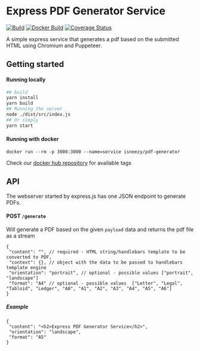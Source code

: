 # Express PDF Generator Service


[![Build](https://img.shields.io/github/workflow/status/isneezy/pdf-generator-service/CI/master)](https://github.com/isneezy/pdf-generator-service)
[![Docker Build](https://img.shields.io/docker/cloud/build/isneezy/pdf-generator)](https://hub.docker.com/r/isneezy/pdf-generator)
[![Coverage Status](https://coveralls.io/repos/github/isneezy/pdf-generator-service/badge.svg?branch=master)](https://coveralls.io/github/isneezy/pdf-generator-service?branch=master)


A simple express service that generates a pdf based on the submitted HTML using Chromium and Puppeteer.

## Getting started
#### Running locally
```bash
## build
yarn install
yarn build
## Running the server
node ./dist/src/index.js
## Or simply
yarn start
```
#### Running with docker
```
docker run --rm -p 3000:3000 --name=service isneezy/pdf-generator
```
Check our [docker hub repository](https://hub.docker.com/r/isneezy/pdf-generator) for available tags

## API
The webserver started by express.js has one JSON endpoint to generate PDFs.

#### POST `/generate`
Will generate a PDF based on the given `payload` data and returns the pdf file as a stream
```json5
{
 "content": "", // required - HTML string/handlebars template to be converted to PDF,
 "context": {}, // object with the data to be passed to handlebars template engine
 "orientation": "portrait", // optional - possible values ["portrait", "landscape"]
 "format": "A4" // optional - possible values  ["Letter", "Legal", "Tabloid", "Ledger", "A0", "A1", "A2", "A3", "A4", "A5", "A6"]
}
```

##### Example
```json5
{
 "content": "<h2>Express PDF Generator Service</h2>",
 "orientation": "landscape",
 "format": "A5"
}
```
